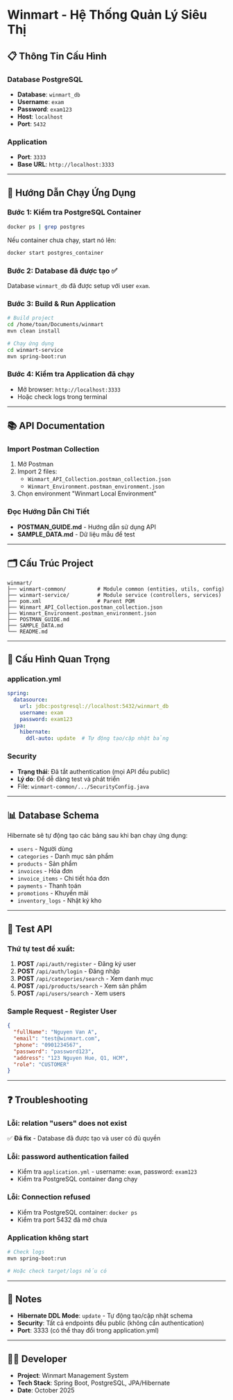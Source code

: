 # Winmart - Hệ Thống Quản Lý Siêu Thị

## 📋 Thông Tin Cấu Hình

### Database PostgreSQL
- **Database**: `winmart_db`
- **Username**: `exam`
- **Password**: `exam123`
- **Host**: `localhost`
- **Port**: `5432`

### Application
- **Port**: `3333`
- **Base URL**: `http://localhost:3333`

---

## 🚀 Hướng Dẫn Chạy Ứng Dụng

### Bước 1: Kiểm tra PostgreSQL Container
```bash
docker ps | grep postgres
```

Nếu container chưa chạy, start nó lên:
```bash
docker start postgres_container
```

### Bước 2: Database đã được tạo ✅
Database `winmart_db` đã được setup với user `exam`.

### Bước 3: Build & Run Application
```bash
# Build project
cd /home/toan/Documents/winmart
mvn clean install

# Chạy ứng dụng
cd winmart-service
mvn spring-boot:run
```

### Bước 4: Kiểm tra Application đã chạy
- Mở browser: `http://localhost:3333`
- Hoặc check logs trong terminal

---

## 📚 API Documentation

### Import Postman Collection
1. Mở Postman
2. Import 2 files:
   - `Winmart_API_Collection.postman_collection.json`
   - `Winmart_Environment.postman_environment.json`
3. Chọn environment "Winmart Local Environment"

### Đọc Hướng Dẫn Chi Tiết
- **POSTMAN_GUIDE.md** - Hướng dẫn sử dụng API
- **SAMPLE_DATA.md** - Dữ liệu mẫu để test

---

## 🗂️ Cấu Trúc Project

```
winmart/
├── winmart-common/          # Module common (entities, utils, config)
├── winmart-service/         # Module service (controllers, services)
├── pom.xml                  # Parent POM
├── Winmart_API_Collection.postman_collection.json
├── Winmart_Environment.postman_environment.json
├── POSTMAN_GUIDE.md
├── SAMPLE_DATA.md
└── README.md
```

---

## 🔧 Cấu Hình Quan Trọng

### application.yml
```yaml
spring:
  datasource:
    url: jdbc:postgresql://localhost:5432/winmart_db
    username: exam
    password: exam123
  jpa:
    hibernate:
      ddl-auto: update  # Tự động tạo/cập nhật bảng
```

### Security
- **Trạng thái**: Đã tắt authentication (mọi API đều public)
- **Lý do**: Để dễ dàng test và phát triển
- File: `winmart-common/.../SecurityConfig.java`

---

## 📊 Database Schema

Hibernate sẽ tự động tạo các bảng sau khi bạn chạy ứng dụng:
- `users` - Người dùng
- `categories` - Danh mục sản phẩm
- `products` - Sản phẩm
- `invoices` - Hóa đơn
- `invoice_items` - Chi tiết hóa đơn
- `payments` - Thanh toán
- `promotions` - Khuyến mãi
- `inventory_logs` - Nhật ký kho

---

## 🧪 Test API

### Thứ tự test đề xuất:

1. **POST** `/api/auth/register` - Đăng ký user
2. **POST** `/api/auth/login` - Đăng nhập
3. **POST** `/api/categories/search` - Xem danh mục
4. **POST** `/api/products/search` - Xem sản phẩm
5. **POST** `/api/users/search` - Xem users

### Sample Request - Register User
```json
{
  "fullName": "Nguyen Van A",
  "email": "test@winmart.com",
  "phone": "0901234567",
  "password": "password123",
  "address": "123 Nguyen Hue, Q1, HCM",
  "role": "CUSTOMER"
}
```

---

## ❓ Troubleshooting

### Lỗi: relation "users" does not exist
✅ **Đã fix** - Database đã được tạo và user có đủ quyền

### Lỗi: password authentication failed
- Kiểm tra `application.yml` - username: `exam`, password: `exam123`
- Kiểm tra PostgreSQL container đang chạy

### Lỗi: Connection refused
- Kiểm tra PostgreSQL container: `docker ps`
- Kiểm tra port 5432 đã mở chưa

### Application không start
```bash
# Check logs
mvn spring-boot:run

# Hoặc check target/logs nếu có
```

---

## 📝 Notes

- **Hibernate DDL Mode**: `update` - Tự động tạo/cập nhật schema
- **Security**: Tất cả endpoints đều public (không cần authentication)
- **Port**: 3333 (có thể thay đổi trong application.yml)

---

## 👨‍💻 Developer

- **Project**: Winmart Management System
- **Tech Stack**: Spring Boot, PostgreSQL, JPA/Hibernate
- **Date**: October 2025

